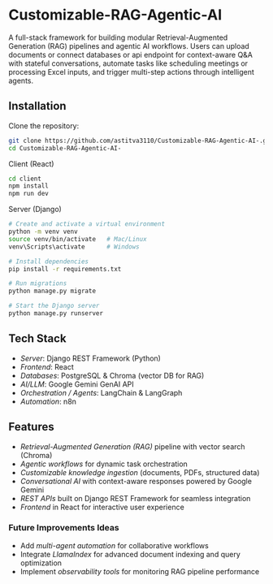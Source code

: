 
# Customizable-RAG-Agentic-AI
A full-stack framework for building modular Retrieval-Augmented Generation (RAG) pipelines and agentic AI workflows. Users can upload documents or connect databases or api endpoint for context-aware Q&A with stateful conversations, automate tasks like scheduling meetings or processing Excel inputs, and trigger multi-step actions through intelligent agents.





## Installation

Clone the repository:  
```bash
git clone https://github.com/astitva3110/Customizable-RAG-Agentic-AI-.git
cd Customizable-RAG-Agentic-AI-
```

Client (React)
```bash
cd client
npm install
npm run dev
```
Server (Django)
```bash
# Create and activate a virtual environment
python -m venv venv
source venv/bin/activate   # Mac/Linux
venv\Scripts\activate      # Windows

# Install dependencies
pip install -r requirements.txt

# Run migrations
python manage.py migrate

# Start the Django server
python manage.py runserver
```
## Tech Stack

- *Server*: Django REST Framework (Python)  
- *Frontend*: React  
- *Databases*: PostgreSQL & Chroma (vector DB for RAG)  
- *AI/LLM*: Google Gemini GenAI API  
- *Orchestration / Agents*: LangChain & LangGraph  
- *Automation*: n8n  
## Features

- *Retrieval-Augmented Generation (RAG)* pipeline with vector search (Chroma)  
- *Agentic workflows* for dynamic task orchestration  
- *Customizable knowledge ingestion* (documents, PDFs, structured data)  
- *Conversational AI* with context-aware responses powered by Google Gemini  
- *REST APIs* built on Django REST Framework for seamless integration  
- *Frontend* in React for interactive user experience  

### Future Improvements Ideas

- Add *multi-agent automation* for collaborative workflows  
- Integrate *LlamaIndex* for advanced document indexing and query optimization  
- Implement *observability tools* for monitoring RAG pipeline performance  
  
